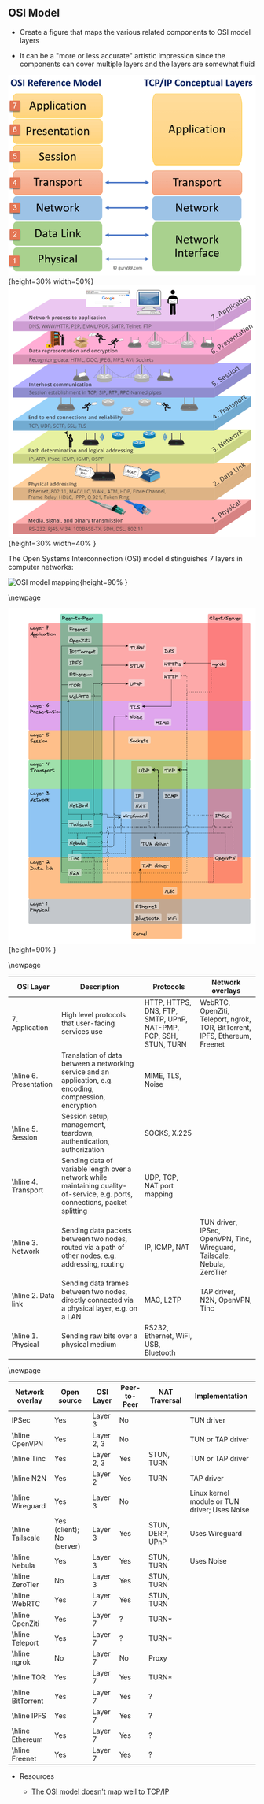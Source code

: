 ## OSI Model

*   Create a figure that maps the various related components to OSI model layers

*   It can be a "more or less accurate" artistic impression since the components can cover multiple layers and the layers are somewhat fluid

![test](../figures/osi-model-2.png){height=30% width=50%} ![test2](../figures/osi-model-1.png "test2"){height=30% width=40% }

The Open Systems Interconnection (OSI) model distinguishes 7 layers in computer networks:

![OSI model mapping](../Excalidraw/osi-map.excalidraw.png){height=90% }

\newpage

![OSI model mapping 2](../figures/test.png){height=90% }

\newpage

| OSI Layer               | Description                                                                                                                    | Protocols                                                        | Network overlays                                                            |
| ----------------------- | ------------------------------------------------------------------------------------------------------------------------------ | ---------------------------------------------------------------- | --------------------------------------------------------------------------- |
| 7. Application          | High level protocols that user-facing services use                                                                             | HTTP, HTTPS, DNS, FTP, SMTP, UPnP, NAT-PMP, PCP, SSH, STUN, TURN | WebRTC, OpenZiti, Teleport, ngrok, TOR, BitTorrent, IPFS, Ethereum, Freenet |
| \hline 6. Presentation  | Translation of data between a networking service and an application, e.g. encoding, compression, encryption                    | MIME, TLS, Noise                                                 |                                                                             |
| \hline 5. Session       | Session setup, management, teardown, authentication, authorization                                                             | SOCKS, X.225                                                     |                                                                             |
| \hline 4. Transport     | Sending data of variable length over a network while maintaining quality-of-service, e.g. ports, connections, packet splitting | UDP, TCP, NAT port mapping                                       |                                                                             |
| \hline 3. Network       | Sending data packets between two nodes, routed via a path of other nodes, e.g. addressing, routing                             | IP, ICMP, NAT                                                    | TUN driver, IPSec, OpenVPN, Tinc, Wireguard, Tailscale, Nebula, ZeroTier    |
| \hline 2. Data link     | Sending data frames between two nodes, directly connected via a physical layer, e.g. on a LAN                                  | MAC, L2TP                                                        | TAP driver, N2N, OpenVPN, Tinc                                              |
| \hline 1. Physical      | Sending raw bits over a physical medium                                                                                        | RS232, Ethernet, WiFi, USB, Bluetooth                            |                                                                             |

\newpage

| Network overlay   | Open source               | OSI Layer  | Peer-to-Peer | NAT Traversal    | Implementation                                |
| ----------------- | ------------------------- | ---------- | ------------ | ---------------- | --------------------------------------------- |
| IPSec             | Yes                       | Layer 3    | No           |                  | TUN driver                                    |
| \hline OpenVPN    | Yes                       | Layer 2, 3 | No           |                  | TUN or TAP driver                             |
| \hline Tinc       | Yes                       | Layer 2, 3 | Yes          | STUN, TURN       | TUN or TAP driver                             |
| \hline N2N        | Yes                       | Layer 2    | Yes          | TURN             | TAP driver                                    |
| \hline Wireguard  | Yes                       | Layer 3    | No           |                  | Linux kernel module or TUN driver; Uses Noise |
| \hline Tailscale  | Yes (client); No (server) | Layer 3    | Yes          | STUN, DERP, UPnP | Uses Wireguard                                |
| \hline Nebula     | Yes                       | Layer 3    | Yes          | STUN, TURN       | Uses Noise                                    |
| \hline ZeroTier   | No                        | Layer 3    | Yes          | STUN, TURN       |                                               |
| \hline WebRTC     | Yes                       | Layer 7    | Yes          | STUN, TURN       |                                               |
| \hline OpenZiti   | Yes                       | Layer 7    | ?            | TURN\*           |                                               |
| \hline Teleport   | Yes                       | Layer 7    | ?            | TURN\*           |                                               |
| \hline ngrok      | No                        | Layer 7    | No           | Proxy            |                                               |
| \hline TOR        | Yes                       | Layer 7    | Yes          | TURN\*           |                                               |
| \hline BitTorrent | Yes                       | Layer 7    | Yes          | ?                |                                               |
| \hline IPFS       | Yes                       | Layer 7    | Yes          | ?                |                                               |
| \hline Ethereum   | Yes                       | Layer 7    | Yes          | ?                |                                               |
| \hline Freenet    | Yes                       | Layer 7    | Yes          | ?                |                                               |

*   Resources

    *   [The OSI model doesn't map well to TCP/IP](https://jvns.ca/blog/2021/05/11/what-s-the-osi-model-/)

